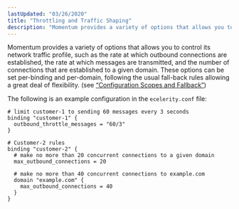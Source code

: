 ```yaml
---
lastUpdated: "03/26/2020"
title: "Throttling and Traffic Shaping"
description: "Momentum provides a variety of options that allows you to control its network traffic profile such as the rate at which outbound connections are established the rate at which messages are transmitted and the number of connections that are established to a given domain These options can be set per..."
---
```


Momentum provides a variety of options that allows you to control its network traffic profile, such as the rate at which outbound connections are established, the rate at which messages are transmitted, and the number of connections that are established to a given domain. These options can be set per-binding and per-domain, following the usual fall-back rules allowing a great deal of flexibility. (see [“Configuration Scopes and Fallback”](/momentum/4/4-ecelerity-conf-fallback))

The following is an example configuration in the `ecelerity.conf` file:

```
# limit customer-1 to sending 60 messages every 3 seconds
binding "customer-1" {
  outbound_throttle_messages = "60/3"
}

# Customer-2 rules
binding "customer-2" {
  # make no more than 20 concurrent connections to a given domain
  max_outbound_connections = 20

  # make no more than 40 concurrent connections to example.com
  domain "example.com" {
    max_outbound_connections = 40
  }
}
```
